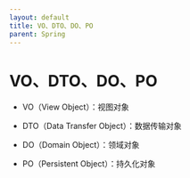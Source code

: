 ```yaml
---
layout: default
title: VO、DTO、DO、PO
parent: Spring
---
```


# VO、DTO、DO、PO

- VO（View Object）：视图对象

- DTO（Data Transfer Object）：数据传输对象

- DO（Domain Object）：领域对象

- PO（Persistent Object）：持久化对象